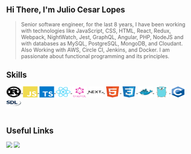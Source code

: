 ## Hi There, I'm Julio Cesar Lopes
> Senior software engineer, for the last 8 years, I have been working with technologies like JavaScript, CSS, HTML, React, Redux, Webpack, NightWatch, Jest, GraphQL, Angular, PHP, NodeJS and with databases as MySQL, PostgreSQL, MongoDB, and Cloudant. Also Working with AWS, Circle CI, Jenkins, and Docker. I am passionate about functional programming and its principles.
## Skills
<div style="display: inline_block">
  <a href="https://github.com/cod3rkane">
  <img align="center" alt="cod3r-rust" height="30" width="40" src="https://raw.githubusercontent.com/devicons/devicon/6910f0503efdd315c8f9b858234310c06e04d9c0/icons/rust/rust-original.svg">
  <img align="center" alt="cod3r-Js" height="30" width="40" src="https://raw.githubusercontent.com/devicons/devicon/master/icons/javascript/javascript-plain.svg">
  <img align="center" alt="cod3r-Ts" height="30" width="40" src="https://raw.githubusercontent.com/devicons/devicon/master/icons/typescript/typescript-plain.svg">
  <img align="center" alt="cod3r-React" height="30" width="40" src="https://raw.githubusercontent.com/devicons/devicon/master/icons/react/react-original.svg">
  <img align="center" alt="cod3r-graphql" height="30" width="40" src="https://raw.githubusercontent.com/devicons/devicon/master/icons/graphql/graphql-plain-wordmark.svg">
  <img align="center" alt="cod3r-nextjs" height="30" width="40" src="https://raw.githubusercontent.com/devicons/devicon/master/icons/nextjs/nextjs-original-wordmark.svg">
  <img align="center" alt="cod3r-HTML" height="30" width="40" src="https://raw.githubusercontent.com/devicons/devicon/master/icons/html5/html5-original.svg">
  <img align="center" alt="cod3r-CSS" height="30" width="40" src="https://raw.githubusercontent.com/devicons/devicon/master/icons/css3/css3-original.svg">
  <img align="center" alt="cod3r-docker" height="30" width="40" src="https://raw.githubusercontent.com/devicons/devicon/master/icons/docker/docker-original.svg">
  <img align="center" alt="cod3r-go" height="30" width="40" src="https://raw.githubusercontent.com/devicons/devicon/master/icons/go/go-original.svg">
  <img align="center" alt="cod3r-c" height="30" width="40" src="https://raw.githubusercontent.com/devicons/devicon/master/icons/c/c-original.svg">
  <img align="center" alt="cod3r-sdl" height="30" width="40" src="https://raw.githubusercontent.com/devicons/devicon/master/icons/sdl/sdl-original.svg">
  </a>
</div>
<br>

  ## Useful Links
  <div>
  <a href = "mailto: jcesar.developer@gmail.com"><img src="https://img.shields.io/badge/-Gmail-%23EA4335?style=for-the-badge&logo=gmail&logoColor=white" target="_blank"></a>
  <a href="https://www.linkedin.com/in/cod3rkane/" target="_blank"><img src="https://img.shields.io/badge/-LinkedIn-%230077B5?style=for-the-badge&logo=linkedin&logoColor=white" target="_blank"></a>
</div>
